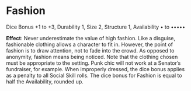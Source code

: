 # Fashion

Dice Bonus +1 to +3, Durability 1, Size 2, Structure 1, Availability • to •••••

**Effect**: Never underestimate the value of high fashion.
Like a disguise, fashionable clothing allows a character to fit
in. However, the point of fashion is to draw attention, not
to fade into the crowd. As opposed to anonymity, fashion
means being noticed. Note that the clothing chosen must
be appropriate to the setting. Punk chic will not work at a
Senator’s fundraiser, for example. When improperly dressed,
the dice bonus applies as a penalty to all Social Skill rolls.
The dice bonus for Fashion is equal to half the Availability,
rounded up. 